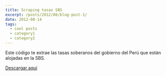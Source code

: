 ```yaml
---
title: Scraping tasas SBS
excerpt: /posts/2012/08/blog-post-1/ 
date: 2012-08-14
tags:
  - cool posts
  - category1
  - category2
---
```

Este código te extrae las tasas soberanos del gobierno del Perú que están alojadas en la SBS.

[Descargar aquí]("https://github.com/joseuscamayta/joseuscamayta.github.io/blob/master/files/web_scraping_tasas_sbs.py")
